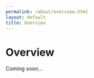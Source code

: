```yaml
---
permalink: /about/overview.html
layout: default
title: Overview
---
```


<h1>Overview</h1>

Coming soon...
